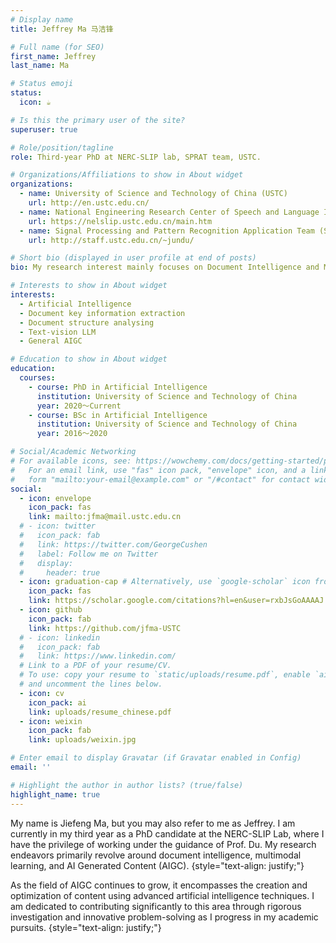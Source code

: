 ```yaml
---
# Display name
title: Jeffrey Ma 马洁锋

# Full name (for SEO)
first_name: Jeffrey
last_name: Ma

# Status emoji
status:
  icon: ☕️

# Is this the primary user of the site?
superuser: true

# Role/position/tagline
role: Third-year PhD at NERC-SLIP lab, SPRAT team, USTC.

# Organizations/Affiliations to show in About widget
organizations:
  - name: University of Science and Technology of China (USTC)
    url: http://en.ustc.edu.cn/
  - name: National Engineering Research Center of Speech and Language Information Processing (NERC-SLIP)
    url: https://nelslip.ustc.edu.cn/main.htm
  - name: Signal Processing and Pattern Recognition Application Team (SPRAT) 
    url: http://staff.ustc.edu.cn/~jundu/

# Short bio (displayed in user profile at end of posts)
bio: My research interest mainly focuses on Document Intelligence and Multimodal Learning.

# Interests to show in About widget
interests:
  - Artificial Intelligence
  - Document key information extraction
  - Document structure analysing
  - Text-vision LLM
  - General AIGC

# Education to show in About widget
education:
  courses:
    - course: PhD in Artificial Intelligence
      institution: University of Science and Technology of China
      year: 2020～Current
    - course: BSc in Artificial Intelligence
      institution: University of Science and Technology of China
      year: 2016～2020

# Social/Academic Networking
# For available icons, see: https://wowchemy.com/docs/getting-started/page-builder/#icons
#   For an email link, use "fas" icon pack, "envelope" icon, and a link in the
#   form "mailto:your-email@example.com" or "/#contact" for contact widget.
social:
  - icon: envelope
    icon_pack: fas
    link: mailto:jfma@mail.ustc.edu.cn
  # - icon: twitter
  #   icon_pack: fab
  #   link: https://twitter.com/GeorgeCushen
  #   label: Follow me on Twitter
  #   display:
  #     header: true
  - icon: graduation-cap # Alternatively, use `google-scholar` icon from `ai` icon pack
    icon_pack: fas
    link: https://scholar.google.com/citations?hl=en&user=rxbJsGoAAAAJ
  - icon: github
    icon_pack: fab
    link: https://github.com/jfma-USTC
  # - icon: linkedin
  #   icon_pack: fab
  #   link: https://www.linkedin.com/
  # Link to a PDF of your resume/CV.
  # To use: copy your resume to `static/uploads/resume.pdf`, enable `ai` icons in `params.yaml`,
  # and uncomment the lines below.
  - icon: cv
    icon_pack: ai
    link: uploads/resume_chinese.pdf
  - icon: weixin
    icon_pack: fab
    link: uploads/weixin.jpg

# Enter email to display Gravatar (if Gravatar enabled in Config)
email: ''

# Highlight the author in author lists? (true/false)
highlight_name: true
---
```


My name is Jiefeng Ma, but you may also refer to me as Jeffrey. I am currently in my third year as a PhD candidate at the NERC-SLIP Lab, where I have the privilege of working under the guidance of Prof. Du. My research endeavors primarily revolve around document intelligence, multimodal learning, and AI Generated Content (AIGC). 
{style="text-align: justify;"}

As the field of AIGC continues to grow, it encompasses the creation and optimization of content using advanced artificial intelligence techniques. I am dedicated to contributing significantly to this area through rigorous investigation and innovative problem-solving as I progress in my academic pursuits.
{style="text-align: justify;"}

